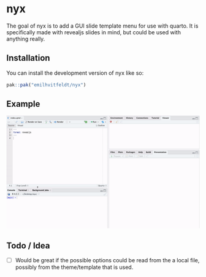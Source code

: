 
# nyx

<!-- badges: start -->
<!-- badges: end -->

The goal of nyx is to add a GUI slide template menu for use with quarto. It is specifically made with revealjs slides in mind, but could be used with anything really.

## Installation

You can install the development version of nyx like so:

``` r
pak::pak("emilhvitfeldt/nyx")
```

## Example

![](nyx-demo.gif)

## Todo / Idea

- [ ] Would be great if the possible options could be read from the a local file, possibly from the theme/template that is used.
